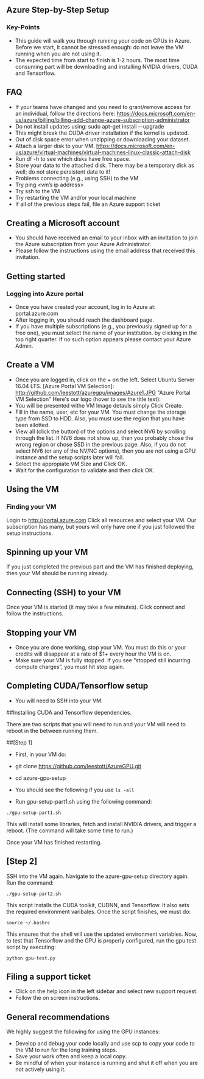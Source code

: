 ## Azure Step-by-Step Setup
### Key-Points

- This guide will walk you through running your code on GPUs in Azure.
Before we start, it cannot be stressed enough: do not leave the VM running when you are not using it.
- The expected time from start to finish is 1-2 hours. The most time consuming part will be downloading and installing NVIDIA drivers, CUDA and Tensorflow.

## FAQ
- If your teams have changed and you need to grant/remove access for an individual, follow the directions here: https://docs.microsoft.com/en-us/azure/billing/billing-add-change-azure-subscription-administrator
- Do not install updates using: sudo apt-get install --upgrade
- This might break the CUDA driver installation if the kernel is updated.
- Out of disk space error when unzipping or downloading your dataset. 
- Attach a larger disk to your VM. https://docs.microsoft.com/en-us/azure/virtual-machines/virtual-machines-linux-classic-attach-disk
- Run df -h to see which disks have free space. 
- Store your data to the attached disk. There may be a temporary disk as well; do not store persistent data to it!
- Problems connecting (e.g., using SSH) to the VM
- Try ping <vm’s ip address>
- Try ssh to the VM
- Try restarting the VM and/or your local machine
- If all of the previous steps fail, file an Azure support ticket

## Creating a Microsoft account
- You should have received an email to your inbox with an invitation to join the Azure subscription from your Azure Administrator. 
- Please follow the instructions using the email address that received this invitation.
 
## Getting started
### Logging into Azure portal
- Once you have created your account, log in to Azure at: portal.azure.com
- After logging in, you should reach the dashboard page.
- If you have multiple subscriptions (e.g., you previously signed up for a free one), you must select the name of your institution. by clicking in the top right quarter. If no such option appears please contact your Azure Admin. 
 

## Create a VM
- Once you are logged in, click on the + on the left. Select Ubuntu Server 16.04 LTS.
[Azure Portal VM Selection]: http://github.com/leestott/azuregpu/images/Azure1.JPG "Azure Portal VM Selection"
Here's our logo (hover to see the title text):
- You will be presented withe VM Image detauls simply Click Create.
- Fill in the name, user, etc for your VM. You must change the storage type from SSD to HDD. Also, you must use the region that you have been allotted. 
- View all (click the button) of the options and select NV6 by scrolling through the list. If NV6 does not show up, then you probably chose the wrong region or chose SSD in the previous page. Also, if you do not select NV6 (or any of the NV/NC options), then you are not using a GPU instance and the setup scripts later will fail.
- Select the appropiate VM Size and Click OK.
- Wait for the configuration to validate and then click OK.
 

## Using the VM
### Finding your VM
Login to http://portal.azure.com Click all resources and select your VM. Our subscription has many, but yours will only have one if you just followed the setup instructions.
 
 
## Spinning up your VM
If you just completed the previous part and the VM has finished deploying, then your VM should be running already. 
 

## Connecting (SSH) to your VM
Once your VM is started (it may take a few minutes). Click connect and follow the instructions.
 
## Stopping your VM
- Once you are done working, stop your VM. You must do this or your credits will disappear at a rate of $1+ every hour the VM is on.
- Make sure your VM is fully stopped. If you see “stopped still incurring compute charges”, you must hit stop again.
 
## Completing CUDA/Tensorflow setup
- You will need to SSH into your VM. 

##Installing CUDA and Tensorflow dependencies. 

There are two scripts that you will need to run and your VM will need to reboot in the between running them.

##[Step 1]
- First, in your VM do:
- git clone https://github.com/leestott/AzureGPU.git
- cd azure-gpu-setup
- You should see the following if you use 
```ls -all```
 
- Run gpu-setup-part1.sh using the following command:

```./gpu-setup-part1.sh```

This will install some libraries, fetch and install NVIDIA drivers, and trigger a reboot. (The command will take some time to run.)

Once your VM has finished restarting. 

## [Step 2]

SSH into the VM again. Navigate to the azure-gpu-setup directory again. Run the command:
	
```./gpu-setup-part2.sh```

This script installs the CUDA toolkit, CUDNN, and Tensorflow. It also sets the required environment varibales. Once the script finishes, we must do:
	
```source ~/.bashrc```

This ensures that the shell will use the updated environment variables. Now, to test that Tensorflow and the GPU is properly configured, run the gpu test script by executing:

```python gpu-test.py```
 

## Filing a support ticket
- Click on the help icon in the left sidebar and select new support request.
- Follow the on screen instructions.
 

## General recommendations
We highly suggest the following for using the GPU instances:
- Develop and debug your code locally and use scp to copy your code to the VM to run for the long training steps.
- Save your work often and keep a local copy.
- Be mindful of when your instance is running and shut it off when you are not actively using it.



